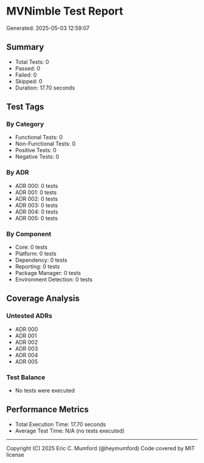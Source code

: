 # MVNimble Test Report

Generated: 2025-05-03 12:59:07

## Summary

* Total Tests: 0
* Passed: 0
* Failed: 0
* Skipped: 0
* Duration: 17.70 seconds

## Test Tags

### By Category

* Functional Tests: 0
* Non-Functional Tests: 0
* Positive Tests: 0
* Negative Tests: 0

### By ADR

* ADR 000: 0 tests
* ADR 001: 0 tests
* ADR 002: 0 tests
* ADR 003: 0 tests
* ADR 004: 0 tests
* ADR 005: 0 tests

### By Component

* Core: 0 tests
* Platform: 0 tests
* Dependency: 0 tests
* Reporting: 0 tests
* Package Manager: 0 tests
* Environment Detection: 0 tests

## Coverage Analysis

### Untested ADRs

* ADR 000
* ADR 001
* ADR 002
* ADR 003
* ADR 004
* ADR 005

### Test Balance

* No tests were executed

## Performance Metrics

* Total Execution Time: 17.70 seconds
* Average Test Time: N/A (no tests executed)



---
Copyright (C) 2025 Eric C. Mumford (@heymumford) Code covered by MIT license
